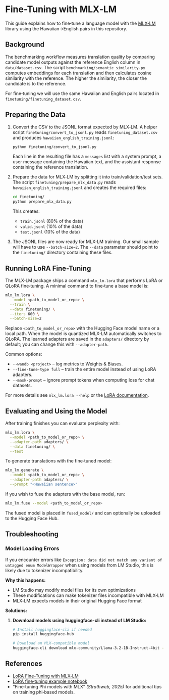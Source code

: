 # Fine-Tuning with MLX‑LM

This guide explains how to fine‑tune a language model with the [MLX‑LM](https://github.com/ml-explore/mlx-lm) library using the Hawaiian→English pairs in this repository.

## Background

The benchmarking workflow measures translation quality by comparing candidate model outputs against the reference English column in `data/dataset.csv`. The script `benchmarking/semantic_similarity.py` computes embeddings for each translation and then calculates cosine similarity with the reference. The higher the similarity, the closer the candidate is to the reference.

For fine‑tuning we will use the same Hawaiian and English pairs located in `finetuning/finetuning_dataset.csv`.

## Preparing the Data

1. Convert the CSV to the JSONL format expected by MLX‑LM. A helper script `finetuning/convert_to_jsonl.py` reads `finetuning_dataset.csv` and produces `hawaiian_english_training.jsonl`:

   ```bash
   python finetuning/convert_to_jsonl.py
   ```

   Each line in the resulting file has a `messages` list with a system prompt, a user message containing the Hawaiian text, and the assistant response containing the reference translation.

2. Prepare the data for MLX‑LM by splitting it into train/validation/test sets. The script `finetuning/prepare_mlx_data.py` reads `hawaiian_english_training.jsonl` and creates the required files:

   ```bash
   cd finetuning/
   python prepare_mlx_data.py
   ```

   This creates:

   - `train.jsonl` (80% of the data)
   - `valid.jsonl` (10% of the data)
   - `test.jsonl` (10% of the data)

3. The JSONL files are now ready for MLX‑LM training. Our small sample will have to use `--batch-size=2`. The `--data` parameter should point to the `finetuning/` directory containing these files.

## Running LoRA Fine-Tuning

The MLX‑LM package ships a command `mlx_lm.lora` that performs LoRA or QLoRA fine‑tuning. A minimal command to fine‑tune a base model is:

```bash
mlx_lm.lora \
  --model <path_to_model_or_repo> \
  --train \
  --data finetuning/ \
  --iters 600 \
  --batch-size=2
```

Replace `<path_to_model_or_repo>` with the Hugging Face model name or a local path. When the model is quantized MLX‑LM automatically switches to QLoRA. The learned adapters are saved in the `adapters/` directory by default; you can change this with `--adapter-path`.

Common options:

- `--wandb <project>` – log metrics to Weights & Biases.
- `--fine-tune-type full` – train the entire model instead of using LoRA adapters.
- `--mask-prompt` – ignore prompt tokens when computing loss for chat datasets.

For more details see `mlx_lm.lora --help` or the [LoRA documentation](https://github.com/ml-explore/mlx-lm/blob/main/mlx_lm/LORA.md).

## Evaluating and Using the Model

After training finishes you can evaluate perplexity with:

```bash
mlx_lm.lora \
  --model <path_to_model_or_repo> \
  --adapter-path adapters/ \
  --data finetuning/ \
  --test
```

To generate translations with the fine‑tuned model:

```bash
mlx_lm.generate \
  --model <path_to_model_or_repo> \
  --adapter-path adapters/ \
  --prompt "<Hawaiian sentence>"
```

If you wish to fuse the adapters with the base model, run:

```bash
mlx_lm.fuse --model <path_to_model_or_repo>
```

The fused model is placed in `fused_model/` and can optionally be uploaded to the Hugging Face Hub.

## Troubleshooting

### Model Loading Errors

If you encounter errors like `Exception: data did not match any variant of untagged enum ModelWrapper` when using models from LM Studio, this is likely due to tokenizer incompatibility.

**Why this happens:**

- LM Studio may modify model files for its own optimizations
- These modifications can make tokenizer files incompatible with MLX‑LM
- MLX‑LM expects models in their original Hugging Face format

**Solutions:**

1. **Download models using huggingface-cli instead of LM Studio:**

   ```bash
   # Install huggingface-cli if needed
   pip install huggingface-hub

   # Download an MLX-compatible model
   huggingface-cli download mlx-community/Llama-3.2-1B-Instruct-4bit --local-dir ./models/llama-3.2-1b
   ```

## References

- [LoRA Fine-Tuning with MLX‑LM](https://github.com/ml-explore/mlx-lm/blob/main/mlx_lm/LORA.md)
- [LoRA fine‑tuning example notebook](https://gist.github.com/awni/773e2a12079da40a1cbc566686c84c8f)
- “Fine‑tuning Phi models with MLX” _(Strathweb, 2025)_ for additional tips on training phi‑based models.
